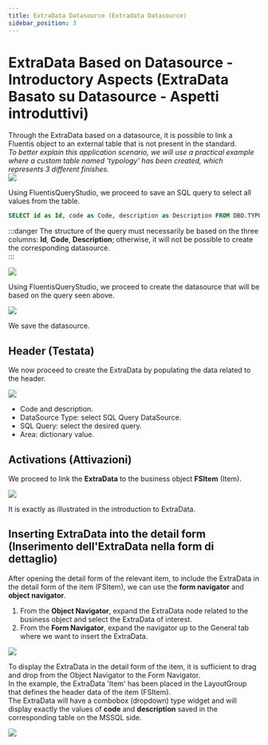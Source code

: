 ```yaml
---
title: ExtraData Datasource (Extradata Datasource)
sidebar_position: 3
---
```


# ExtraData Based on Datasource - Introductory Aspects (ExtraData Basato su Datasource - Aspetti introduttivi)

Through the ExtraData based on a datasource, it is possible to link a Fluentis object to an external table that is not present in the standard.  
*To better explain this application scenario, we will use a practical example where a custom table named 'typology' has been created, which represents 3 different finishes.*  
![](/img/en-US/extradata/20250314104655.png)

Using FluentisQueryStudio, we proceed to save an SQL query to select all values from the table.

```SQL
SELECT id as Id, code as Code, description as Description FROM DBO.TYPOLOGY
```
:::danger
The structure of the query must necessarily be based on the three columns: **Id**, **Code**, **Description**; otherwise, it will not be possible to create the corresponding datasource.  
:::

![](/img/en-US/extradata/20250314105628.png)

Using FluentisQueryStudio, we proceed to create the datasource that will be based on the query seen above.

![](/img/en-US/extradata/20250314110003.png)

We save the datasource.

## Header (Testata)
We now proceed to create the ExtraData by populating the data related to the header.

![](/img/en-US/extradata/20250314110446.png)

* Code and description.
* DataSource Type: select SQL Query DataSource.
* SQL Query: select the desired query.
* Area: dictionary value.

## Activations (Attivazioni)
We proceed to link the **ExtraData** to the business object **FSItem** (Item).

![](/img/en-US/extradata/20250314110703.png)

It is exactly as illustrated in the introduction to ExtraData.

## Inserting ExtraData into the detail form (Inserimento dell'ExtraData nella form di dettaglio)

After opening the detail form of the relevant item, to include the ExtraData in the detail form of the item (FSItem), we can use the **form navigator** and **object navigator**.  
1. From the **Object Navigator**, expand the ExtraData node related to the business object and select the ExtraData of interest.
2. From the **Form Navigator**, expand the navigator up to the General tab where we want to insert the ExtraData.

![](/img/en-US/extradata/20250314113001.png)

To display the ExtraData in the detail form of the item, it is sufficient to drag and drop from the Object Navigator to the Form Navigator.  
In the example, the ExtraData 'Item' has been placed in the LayoutGroup that defines the header data of the item (FSItem).  
The ExtraData will have a combobox (dropdown) type widget and will display exactly the values of **code** and **description** saved in the corresponding table on the MSSQL side.

![](/img/en-US/extradata/20250314104655.png)